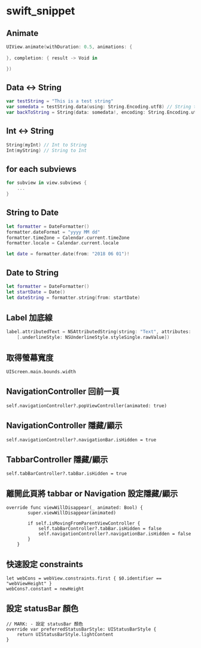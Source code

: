 # swift_snippet

## Animate
```swift
UIView.animate(withDuration: 0.5, animations: {
            
}, completion: { result -> Void in

})
```

## Data <-> String
```swift
var testString = "This is a test string"
var somedata = testString.data(using: String.Encoding.utf8) // String to Data
var backToString = String(data: somedata!, encoding: String.Encoding.utf8) as String! // Data to String
```

## Int <-> String
```swift
String(myInt) // Int to String
Int(myString) // String to Int
```

## for each subviews
```swift
for subview in view.subviews {
    ...
}
```

## String to Date
```swift
let formatter = DateFormatter()
formatter.dateFormat = "yyyy MM dd"
formatter.timeZone = Calendar.current.timeZone
formatter.locale = Calendar.current.locale

let date = formatter.date(from: "2018 06 01")!
```

## Date to String
```swift
let formatter = DateFormatter()
let startDate = Date()
let dateString = formatter.string(from: startDate)
```

## Label 加底線
```swift
label.attributedText = NSAttributedString(string: "Text", attributes:
    [.underlineStyle: NSUnderlineStyle.styleSingle.rawValue])
```    

## 取得螢幕寬度
```
UIScreen.main.bounds.width
```

## NavigationController 回前一頁
```
self.navigationController?.popViewController(animated: true)
```

## NavigationController 隱藏/顯示
```
self.navigationController?.navigationBar.isHidden = true
```

## TabbarController 隱藏/顯示
```
self.tabBarController?.tabBar.isHidden = true
```

## 離開此頁將 tabbar or Navigation 設定隱藏/顯示
```
override func viewWillDisappear(_ animated: Bool) {
        super.viewWillDisappear(animated)
        
        if self.isMovingFromParentViewController {
            self.tabBarController?.tabBar.isHidden = false
            self.navigationController?.navigationBar.isHidden = false
        }
    }
```    

## 快速設定 constraints
```
let webCons = webView.constraints.first { $0.identifier == "webViewHeight" }
webCons?.constant = newHeight
```

## 設定 statusBar 顏色
```
// MARK: - 設定 statusBar 顏色
override var preferredStatusBarStyle: UIStatusBarStyle {
    return UIStatusBarStyle.lightContent
}
```

